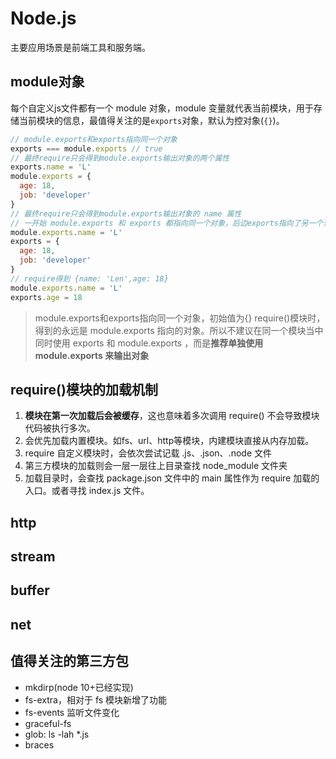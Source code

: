 # Node.js

主要应用场景是前端工具和服务端。

## module对象

每个自定义js文件都有一个 module 对象，module 变量就代表当前模块，用于存储当前模块的信息，最值得关注的是`exports`对象，默认为控对象(`{}`)。

```js
// module.exports和exports指向同一个对象
exports === module.exports // true
// 最终require只会得到module.exports输出对象的两个属性
exports.name = 'L'
module.exports = {
  age: 18,
  job: 'developer'
}
// 最终require只会得到module.exports输出对象的 name 属性
// 一开始 module.exports 和 exports 都指向同一个对象，后边exports指向了另一个对象，require时只会得到 module.exports 输出的对象
module.exports.name = 'L'
exports = {
  age: 18,
  job: 'developer'
}
// require得到 {name: 'Len',age: 18}
module.exports.name = 'L'
exports.age = 18
```
> module.exports和exports指向同一个对象，初始值为{}
> require()模块时，得到的永远是 module.exports 指向的对象。所以不建议在同一个模块当中同时使用 exports 和 module.exports ，而是**推荐单独使用 module.exports 来输出对象**


## require()模块的加载机制

1. **模块在第一次加载后会被缓存**，这也意味着多次调用 require() 不会导致模块代码被执行多次。
2. 会优先加载内置模块。如fs、url、http等模块，内建模块直接从内存加载。
3. require 自定义模块时，会依次尝试记载 .js、.json、.node 文件
4. 第三方模块的加载则会一层一层往上目录查找 node_module 文件夹
5. 加载目录时，会查找 package.json 文件中的 main 属性作为 require 加载的入口。或者寻找 index.js 文件。


## http

## stream

## buffer

## net


## 值得关注的第三方包

- mkdirp(node 10+已经实现)
- fs-extra，相对于 fs 模块新增了功能
- fs-events 监听文件变化
- graceful-fs
- glob: ls -lah *.js
- braces

